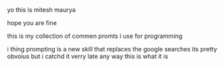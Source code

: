 yo this is mitesh maurya

hope you are fine

this is my collection of commen promts i use for programming

i thing prompting is a new skill that replaces the google searches its pretty obvoius but i catchd it verry late any way this is what it is

